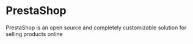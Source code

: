 # PrestaShop
PrestaShop is an open source and completely customizable solution for selling products online

